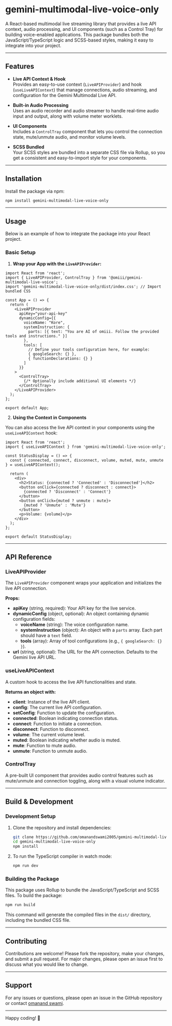 
# gemini-multimodal-live-voice-only

A React-based multimodal live streaming library that provides a live API context, audio processing, and UI components (such as a Control Tray) for building voice-enabled applications. This package bundles both the JavaScript/TypeScript logic and SCSS-based styles, making it easy to integrate into your project.

---

## Features

- **Live API Context & Hook**  
  Provides an easy-to-use context (`LiveAPIProvider`) and hook (`useLiveAPIContext`) that manage connections, audio streaming, and configuration for the Gemini Multimodal Live API.

- **Built-in Audio Processing**  
  Uses an audio recorder and audio streamer to handle real-time audio input and output, along with volume meter worklets.

- **UI Components**  
  Includes a `ControlTray` component that lets you control the connection state, mute/unmute audio, and monitor volume levels.

- **SCSS Bundled**  
  Your SCSS styles are bundled into a separate CSS file via Rollup, so you get a consistent and easy-to-import style for your components.

---

## Installation

Install the package via npm:

```bash
npm install gemini-multimodal-live-voice-only
```

---

## Usage

Below is an example of how to integrate the package into your React project.

### Basic Setup

1. **Wrap your App with the `LiveAPIProvider`:**

```tsx
import React from 'react';
import { LiveAPIProvider, ControlTray } from '@omiii/gemini-multimodal-live-voice';
import 'gemini-multimodal-live-voice-only/dist/index.css'; // Import bundled CSS

const App = () => {
  return (
    <LiveAPIProvider
      apiKey="your-api-key"
      dynamicConfig={{
        voiceName: "Kore",
        systemInstruction: {
          parts: [{ text: "You are AI of omiii. Follow the provided tools and instructions." }]
        },
        tools: [
          // Define your tools configuration here, for example:
          { googleSearch: {} },
          { functionDeclarations: {} }
        ]
      }}
    >
      <ControlTray>
        {/* Optionally include additional UI elements */}
      </ControlTray>
    </LiveAPIProvider>
  );
};

export default App;
```

2. **Using the Context in Components**

You can also access the live API context in your components using the `useLiveAPIContext` hook:

```tsx
import React from 'react';
import { useLiveAPIContext } from 'gemini-multimodal-live-voice-only';

const StatusDisplay = () => {
  const { connected, connect, disconnect, volume, muted, mute, unmute } = useLiveAPIContext();

  return (
    <div>
      <h2>Status: {connected ? 'Connected' : 'Disconnected'}</h2>
      <button onClick={connected ? disconnect : connect}>
        {connected ? 'Disconnect' : 'Connect'}
      </button>
      <button onClick={muted ? unmute : mute}>
        {muted ? 'Unmute' : 'Mute'}
      </button>
      <p>Volume: {volume}</p>
    </div>
  );
};

export default StatusDisplay;
```

---

## API Reference

### LiveAPIProvider

The `LiveAPIProvider` component wraps your application and initializes the live API connection.

**Props:**

- **apiKey** (string, required): Your API key for the live service.
- **dynamicConfig** (object, optional): An object containing dynamic configuration fields:
  - **voiceName** (string): The voice configuration name.
  - **systemInstruction** (object): An object with a `parts` array. Each part should have a `text` field.
  - **tools** (array): Array of tool configurations (e.g., `{ googleSearch: {} }`).
- **url** (string, optional): The URL for the API connection. Defaults to the Gemini live API URL.

### useLiveAPIContext

A custom hook to access the live API functionalities and state.

**Returns an object with:**

- **client**: Instance of the live API client.
- **config**: The current live API configuration.
- **setConfig**: Function to update the configuration.
- **connected**: Boolean indicating connection status.
- **connect**: Function to initiate a connection.
- **disconnect**: Function to disconnect.
- **volume**: The current volume level.
- **muted**: Boolean indicating whether audio is muted.
- **mute**: Function to mute audio.
- **unmute**: Function to unmute audio.

### ControlTray

A pre-built UI component that provides audio control features such as mute/unmute and connection toggling, along with a visual volume indicator.

---

## Build & Development

### Development Setup

1. Clone the repository and install dependencies:

   ```bash
   git clone https://github.com/omanandswami2005/gemini-multimodal-live-voice-only.git
   cd gemini-multimodal-live-voice-only
   npm install
   ```

2. To run the TypeScript compiler in watch mode:

   ```bash
   npm run dev
   ```

### Building the Package

This package uses Rollup to bundle the JavaScript/TypeScript and SCSS files. To build the package:

```bash
npm run build
```

This command will generate the compiled files in the `dist/` directory, including the bundled CSS file.

---

## Contributing

Contributions are welcome! Please fork the repository, make your changes, and submit a pull request. For major changes, please open an issue first to discuss what you would like to change.

---


## Support

For any issues or questions, please open an issue in the GitHub repository or contact [omanand swami](mailto:omanandswami2005@gmail.com).

---

Happy coding! 🚀
